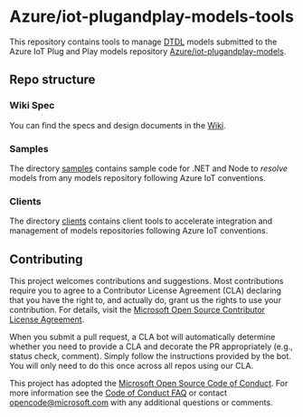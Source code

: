 # Azure/iot-plugandplay-models-tools

This repository contains tools to manage [DTDL](https://aka.ms/dtdl) models submitted to the Azure IoT Plug and Play models repository [Azure/iot-plugandplay-models](https://github.com/Azure/iot-plugandplay-models).

## Repo structure

### Wiki Spec

You can find the specs and design documents in the [Wiki](https://github.com/Azure/iot-plugandplay-models-tools/wiki).

### Samples

The directory [samples](https://github.com/Azure/iot-plugandplay-models-tools/tree/dev/samples) contains sample code for .NET and Node to *resolve* models from any models repository following Azure IoT conventions.

### Clients

The directory [clients](https://github.com/Azure/iot-plugandplay-models-tools/tree/dev/clients) contains client tools to accelerate integration and management of models repositories following Azure IoT conventions.

## Contributing

This project welcomes contributions and suggestions.  Most contributions require you to agree to a
Contributor License Agreement (CLA) declaring that you have the right to, and actually do, grant us
the rights to use your contribution. For details, visit the [Microsoft Open Source Contributor License Agreement](https://cla.opensource.microsoft.com).

When you submit a pull request, a CLA bot will automatically determine whether you need to provide
a CLA and decorate the PR appropriately (e.g., status check, comment). Simply follow the instructions
provided by the bot. You will only need to do this once across all repos using our CLA.

This project has adopted the [Microsoft Open Source Code of Conduct](https://opensource.microsoft.com/codeofconduct/).
For more information see the [Code of Conduct FAQ](https://opensource.microsoft.com/codeofconduct/faq/) or
contact [opencode@microsoft.com](mailto:opencode@microsoft.com) with any additional questions or comments.
